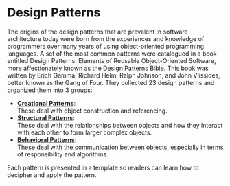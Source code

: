 # Design Patterns

The origins of the design patterns that are prevalent in software architecture today were born from the experiences and knowledge of programmers over many years of using object-oriented programming languages. A set of the most common patterns were catalogued in a book entitled Design Patterns: Elements of Reusable Object-Oriented Software, more affectionately known as the Design Patterns Bible. This book was written by Erich Gamma, Richard Helm, Ralph Johnson, and John Vlissides, better known as the Gang of Four. They collected 23 design patterns and organized them into 3 groups:  
* [**Creational Patterns**](Creational.md):  
These deal with object construction and referencing. 
* [**Structural Patterns**](Structural.md):  
These deal with the relationships between objects and how they interact with each other to form larger complex objects. 
* [**Behavioral Patterns**](Behavioural.md):  
These deal with the communication between objects, especially in terms of responsibility and algorithms.

Each pattern is presented in a template so readers can learn how to decipher and apply the pattern. 